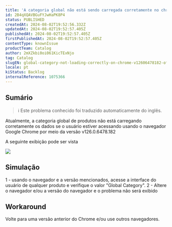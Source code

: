 ```yaml
---
title: 'A categoria global não está sendo carregada corretamente no chrome v126.0.6478.182 (compilação oficial) (64 bits)'
id: 2B4qXQAVBGuFYJwHaPK8P4
status: PUBLISHED
createdAt: 2024-08-02T19:52:56.332Z
updatedAt: 2024-08-02T19:52:57.405Z
publishedAt: 2024-08-02T19:52:57.405Z
firstPublishedAt: 2024-08-02T19:52:57.405Z
contentType: knownIssue
productTeam: Catalog
author: 2mXZkbi0oi061KicTExNjo
tag: Catalog
slugEN: global-category-not-loading-correctly-on-chrome-v12606478182-official-build-64bit
locale: pt
kiStatus: Backlog
internalReference: 1075366
---
```


## Sumário

>ℹ️ Este problema conhecido foi traduzido automaticamente do inglês.


Atualmente, a categoria global de produtos não está carregando corretamente os dados se o usuário estiver acessando usando o navegador Google Chrome por meio da versão v126.0.6478.182

A seguinte exibição pode ser vista

 ![](https://vtexhelp.zendesk.com/attachments/token/kAdyffwxv7HiGYHQf7LnLmFvI/?name=image.png)

## Simulação


1 - usando o navegador e a versão mencionados, acesse a interface do usuário de qualquer produto e verifique o valor "Global Category".
2 - Altere o navegador e/ou a versão do navegador e o problema não será exibido

## Workaround


Volte para uma versão anterior do Chrome e/ou use outros navegadores.





